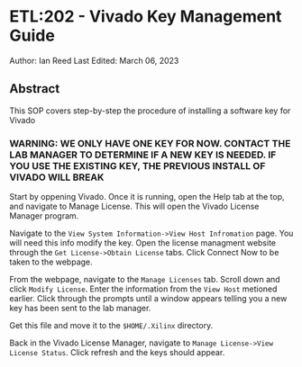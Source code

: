 # ETL:202 - Vivado Key Management Guide
Author: Ian Reed
Last Edited: March 06, 2023

## Abstract
   This SOP covers step-by-step the procedure of installing a software key for Vivado


### WARNING: WE ONLY HAVE ONE KEY FOR NOW. CONTACT THE LAB MANAGER TO DETERMINE IF A NEW KEY IS NEEDED. IF YOU USE THE EXISTING KEY, THE PREVIOUS INSTALL OF VIVADO WILL BREAK

Start by oppening Vivado. Once it is running, open the Help tab at the top, and navigate to Manage License. This will open the Vivado License Manager program.

Navigate to the ```View System Information->View Host Infromation``` page. You will need this info modify the key.
Open the license managment website through the ```Get License->Obtain License``` tabs. Click Connect Now to be taken to the webpage.

From the webpage, navigate to the ```Manage Licenses``` tab. Scroll down and click ```Modify License```. Enter the information from the ```View Host``` metioned earlier. Click through the prompts until a window appears telling you a new key has been sent to the lab manager.

Get this file and move it to the ```$HOME/.Xilinx``` directory.

Back in the Vivado License Manager, navigate to ```Manage License->View License Status```. Click refresh and the keys should appear.

